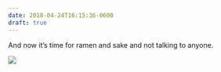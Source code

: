 ```yaml
---
date: 2018-04-24T16:15:36-0600
draft: true
---
```




And now it’s time for ramen and sake and not talking to anyone.

![](/images/2018/bee9ed7034.jpg)



